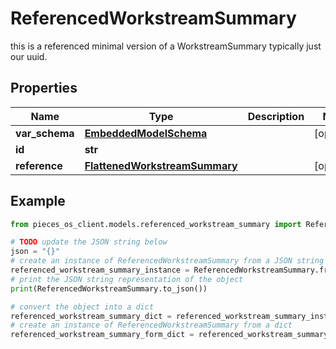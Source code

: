 # ReferencedWorkstreamSummary

this is a referenced minimal version of a WorkstreamSummary typically just our uuid.

## Properties

Name | Type | Description | Notes
------------ | ------------- | ------------- | -------------
**var_schema** | [**EmbeddedModelSchema**](EmbeddedModelSchema) |  | [optional] 
**id** | **str** |  | 
**reference** | [**FlattenedWorkstreamSummary**](FlattenedWorkstreamSummary) |  | [optional] 

## Example

```python
from pieces_os_client.models.referenced_workstream_summary import ReferencedWorkstreamSummary

# TODO update the JSON string below
json = "{}"
# create an instance of ReferencedWorkstreamSummary from a JSON string
referenced_workstream_summary_instance = ReferencedWorkstreamSummary.from_json(json)
# print the JSON string representation of the object
print(ReferencedWorkstreamSummary.to_json())

# convert the object into a dict
referenced_workstream_summary_dict = referenced_workstream_summary_instance.to_dict()
# create an instance of ReferencedWorkstreamSummary from a dict
referenced_workstream_summary_form_dict = referenced_workstream_summary.from_dict(referenced_workstream_summary_dict)
```


